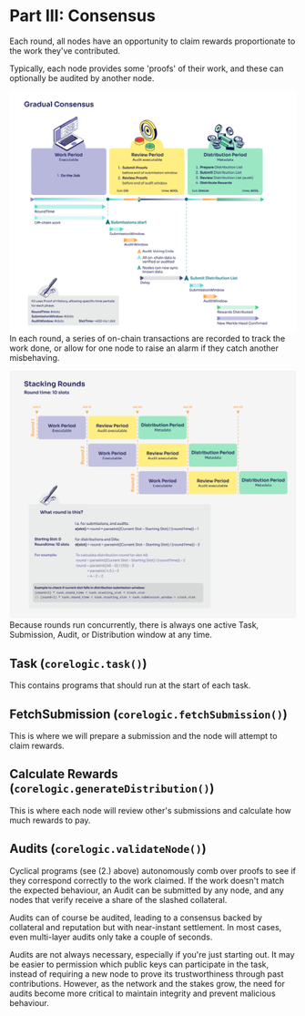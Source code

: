 # Part III: Consensus

Each round, all nodes have an opportunity to claim rewards proportionate to the work they've contributed.

Typically, each node provides some 'proofs' of their work, and these can optionally be audited by another node.

![Gradual Consensus 1](./imgs/gradual-consensus.png)
In each round, a series of on-chain transactions are recorded to track the work done, or allow for one node to raise an alarm if they catch another misbehaving.

![Gradual Consensus 2](./imgs/stacking-rounds.png)
Because rounds run concurrently, there is always one active Task, Submission, Audit, or Distribution window at any time.

## Task (`corelogic.task()`)

This contains programs that should run at the start of each task.

## FetchSubmission (`corelogic.fetchSubmission()`)

This is where we will prepare a submission and the node will attempt to claim rewards.

## Calculate Rewards (`corelogic.generateDistribution()`)

This is where each node will review other's submissions and calculate how much rewards to pay.

## Audits (`corelogic.validateNode()`)

Cyclical programs (see (2.) above) autonomously comb over proofs to see if they correspond correctly to the work claimed. If the work doesn't match the expected behaviour, an Audit can be submitted by any node, and any nodes that verify receive a share of the slashed collateral.

Audits can of course be audited, leading to a consensus backed by collateral and reputation but with near-instant settlement. In most cases, even multi-layer audits only take a couple of seconds.

Audits are not always necessary, especially if you're just starting out. It may be easier to permission which public keys can participate in the task, instead of requiring a new node to prove its trustworthiness through past contributions. However, as the network and the stakes grow, the need for audits become more critical to maintain integrity and prevent malicious behaviour.
